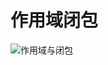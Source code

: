 # 作用域闭包

![作用域与闭包](http://s.i9u.cc/%E7%AC%AC5%E7%AB%A0%20%E4%BD%9C%E7%94%A8%E5%9F%9F%E9%97%AD%E5%8C%85.png)